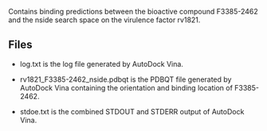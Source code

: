 Contains binding predictions between the bioactive compound F3385-2462 and the nside search space on the virulence factor rv1821.

## Files

- log.txt is the log file generated by AutoDock Vina.

- rv1821_F3385-2462_nside.pdbqt is the PDBQT file generated by AutoDock Vina containing the orientation and binding location of F3385-2462.

- stdoe.txt is the combined STDOUT and STDERR output of AutoDock Vina.


